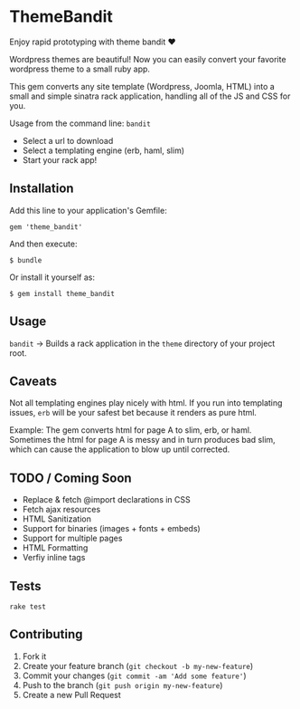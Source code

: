 # ThemeBandit

Enjoy rapid prototyping with theme bandit :heart:

Wordpress themes are beautiful! Now you can easily convert your favorite wordpress theme to a small ruby app.

This gem converts any site template (Wordpress, Joomla, HTML) into a small and
simple sinatra rack application, handling all of the JS and CSS for you.

Usage from the command line: `bandit`
- Select a url to download
- Select a templating engine (erb, haml, slim)
- Start your rack app!

## Installation

Add this line to your application's Gemfile:

    gem 'theme_bandit'

And then execute:

    $ bundle

Or install it yourself as:

    $ gem install theme_bandit

## Usage
`bandit` -> Builds a rack application in the `theme` directory of
your project root.

## Caveats
Not all templating engines play nicely with html. If you run into
templating issues, `erb` will be your safest bet because it renders as
pure html.

Example: The gem converts html for page A to slim, erb, or haml.
Sometimes the html for page A is messy and in turn produces bad slim,
which can cause the application to blow up until corrected.

## TODO / Coming Soon
- Replace & fetch @import declarations in CSS
- Fetch ajax resources
- HTML Sanitization
- Support for binaries (images + fonts + embeds)
- Support for multiple pages
- HTML Formatting
- Verfiy inline tags

## Tests

```
rake test
```
## Contributing

1. Fork it
2. Create your feature branch (`git checkout -b my-new-feature`)
3. Commit your changes (`git commit -am 'Add some feature'`)
4. Push to the branch (`git push origin my-new-feature`)
5. Create a new Pull Request

